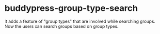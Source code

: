 # buddypress-group-type-search
It adds a feature of "group types" that are involved while searching groups. Now the users can search groups based on group types.
